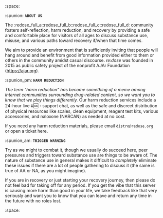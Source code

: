 :space: 

:spunion: **`ABOUT US`**

The :redose_full_a::redose_full_b::redose_full_c::redose_full_d: community fosters self-reflection, harm reduction, and recovery by providing a safe and comfortable place for visitors of all ages to discuss substance use, misuse, and various paths toward recovery if/when that time comes. 

We aim to provide an environment that is sufficiently inviting that people will hang around and benefit from good information provided either to them or others in the community amidst casual discourse. *re:dose* was founded in 2015 as public safety project of the nonprofit AJAr Foundation (https://ajar.org).

:spunion_pm: **`HARM REDUCTION`**

*The term "harm reduction" has become something of a meme among internet communities surrounding drug-related content, so we want you to know that we play things differently.* Our harm reduction services include a 24-hour live #🆘・support chat, as well as the safe and discreet distribution of physical resources like scales, clean equipment, reagent test kits, various accessories, and naloxone (NARCAN) as needed at no cost.

If you need any harm reduction materials, please email `distro@redose.org` or open a ticket here.

:spunion_am: **`TRIGGER WARNING`**

Try as we might to combat it, though we usually do succeed here, peer pressures and triggers toward substance use are things to be aware of. The nature of substance use in general makes it difficult to *completely* eliminate these issues if there are a lot of people gathering to discuss it (the same is true of AA or NA, as you might imagine).

If you are in recovery or just starting your recovery journey, then please do not feel bad for taking off for any period. If you get the vibe that this server is causing more harm than good in your life, we take feedback like that very seriously and want you to know that you can leave and return any time in the future with no roles lost.

:space:

